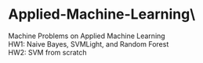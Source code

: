 # Applied-Machine-Learning\
Machine Problems on Applied Machine Learning\
HW1: Naive Bayes, SVMLight, and Random Forest\
HW2: SVM from scratch
